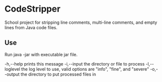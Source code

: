 # CodeStripper

School project for stripping line comments, multi-line comments, and empty lines from Java code files.

## Use

Run java -jar with executable jar file.

 -h,--help             prints this message
 -i,--input <arg>      the directory or file to process
 -l,--loglevel <arg>   the log level to use, valid options are "info",
                       "fine", and "severe"
 -o,--output <arg>     the directory to put processed files in
